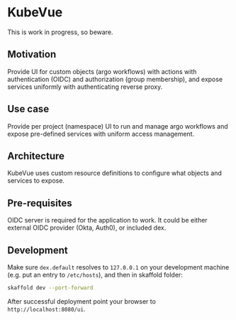 # KubeVue

This is work in progress, so beware.

## Motivation

Provide UI for custom objects (argo workflows) with actions with authentication (OIDC) and authorization (group membership),
and expose services uniformly with authenticating reverse proxy.

## Use case

Provide per project (namespace) UI to run and manage argo workflows and expose pre-defined services with uniform access management.

## Architecture

KubeVue uses custom resource definitions to configure what objects and services to expose.

## Pre-requisites

OIDC server is required for the application to work. It could be either external OIDC provider (Okta, Auth0), or included
dex.

## Development

Make sure `dex.default` resolves to `127.0.0.1` on your development machine (e.g. put an entry to `/etc/hosts`), and then in skaffold folder:

```sh
skaffold dev --port-forward
```

After successful deployment point your browser to `http://localhost:8080/ui`.
